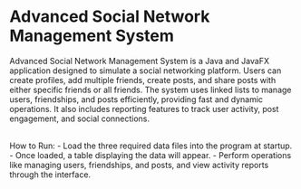 # Advanced Social Network Management System
Advanced Social Network Management System is a Java and JavaFX application designed to simulate a social networking platform.
Users can create profiles, add multiple friends, create posts, and share posts with either specific friends or all friends.
The system uses linked lists to manage users, friendships, and posts efficiently, providing fast and dynamic operations.
It also includes reporting features to track user activity, post engagement, and social connections.

<br>
How to Run:
- Load the three required data files into the program at startup.
- Once loaded, a table displaying the data will appear.
- Perform operations like managing users, friendships, and posts, and view activity reports through the interface.
